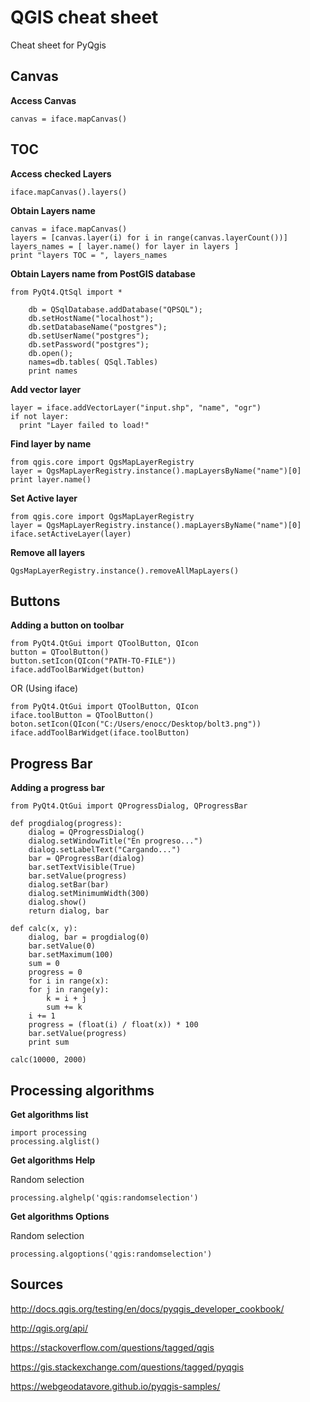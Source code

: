 # QGIS cheat sheet

Cheat sheet for PyQgis

Canvas
---
__Access Canvas__

	canvas = iface.mapCanvas()

TOC
---
__Access checked Layers__

	iface.mapCanvas().layers()

__Obtain Layers name__

	canvas = iface.mapCanvas()
	layers = [canvas.layer(i) for i in range(canvas.layerCount())]
	layers_names = [ layer.name() for layer in layers ]
	print "layers TOC = ", layers_names
	
__Obtain Layers name from PostGIS database__

	from PyQt4.QtSql import *
	
    	db = QSqlDatabase.addDatabase("QPSQL");
    	db.setHostName("localhost");
    	db.setDatabaseName("postgres");
    	db.setUserName("postgres");
    	db.setPassword("postgres");
    	db.open();
    	names=db.tables( QSql.Tables)
    	print names
	

__Add vector layer__

	layer = iface.addVectorLayer("input.shp", "name", "ogr")
	if not layer:
	  print "Layer failed to load!"

__Find layer by name__

	from qgis.core import QgsMapLayerRegistry
	layer = QgsMapLayerRegistry.instance().mapLayersByName("name")[0]
	print layer.name()

__Set Active layer__

	from qgis.core import QgsMapLayerRegistry
	layer = QgsMapLayerRegistry.instance().mapLayersByName("name")[0]
	iface.setActiveLayer(layer)

__Remove all layers__

	QgsMapLayerRegistry.instance().removeAllMapLayers()
	
Buttons
---
__Adding a button on toolbar__

	from PyQt4.QtGui import QToolButton, QIcon
	button = QToolButton()	
	button.setIcon(QIcon("PATH-TO-FILE"))
	iface.addToolBarWidget(button)
	
OR (Using iface)
	
	from PyQt4.QtGui import QToolButton, QIcon
	iface.toolButton = QToolButton()
	boton.setIcon(QIcon("C:/Users/enocc/Desktop/bolt3.png"))
	iface.addToolBarWidget(iface.toolButton)


Progress Bar
---
__Adding a progress bar__

	from PyQt4.QtGui import QProgressDialog, QProgressBar
	
	def progdialog(progress):
	    dialog = QProgressDialog()
	    dialog.setWindowTitle("En progreso...")
	    dialog.setLabelText("Cargando...")
	    bar = QProgressBar(dialog)
	    bar.setTextVisible(True)
	    bar.setValue(progress)
	    dialog.setBar(bar)
	    dialog.setMinimumWidth(300)
	    dialog.show()
	    return dialog, bar
	    
	def calc(x, y):
	    dialog, bar = progdialog(0)
	    bar.setValue(0)
	    bar.setMaximum(100)
	    sum = 0
	    progress = 0
	    for i in range(x):
		for j in range(y):
		    k = i + j
		    sum += k
		i += 1
		progress = (float(i) / float(x)) * 100
		bar.setValue(progress)
	    print sum
	    
	calc(10000, 2000)
	
Processing algorithms 
---
__Get algorithms list__

	import processing
	processing.alglist()

__Get algorithms Help__

Random selection

	processing.alghelp('qgis:randomselection')


__Get algorithms Options__

Random selection

	processing.algoptions('qgis:randomselection')





Sources
---

<http://docs.qgis.org/testing/en/docs/pyqgis_developer_cookbook/>

<http://qgis.org/api/>

<https://stackoverflow.com/questions/tagged/qgis>

<https://gis.stackexchange.com/questions/tagged/pyqgis>

<https://webgeodatavore.github.io/pyqgis-samples/>




